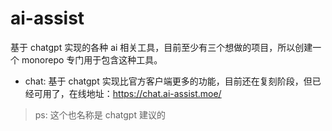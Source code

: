 # ai-assist

基于 chatgpt 实现的各种 ai 相关工具，目前至少有三个想做的项目，所以创建一个 monorepo 专门用于包含这种工具。

- chat: 基于 chatgpt 实现比官方客户端更多的功能，目前还在复刻阶段，但已经可用了，在线地址：<https://chat.ai-assist.moe/>

> ps: 这个也名称是 chatgpt 建议的
